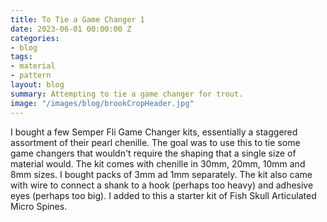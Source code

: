 ```yaml
---
title: To Tie a Game Changer 1
date: 2023-06-01 00:00:00 Z
categories:
- blog
tags:
- material
- pattern
layout: blog
summary: Attempting to tie a game changer for trout.
image: "/images/blog/brookCropHeader.jpg"
---
```


I bought a few Semper Fli Game Changer kits, essentially a staggered assortment of their pearl chenille.  The goal was to use this to tie some game changers that wouldn't require the shaping that a single size of material would.  The kit comes with chenille in 30mm, 20mm, 10mm and 8mm sizes.  I bought packs of 3mm ad 1mm separately.  The kit also came with wire to connect a shank to a hook (perhaps too heavy) and adhesive eyes (perhaps too big).  I added to this a starter kit of Fish Skull Articulated Micro Spines.


